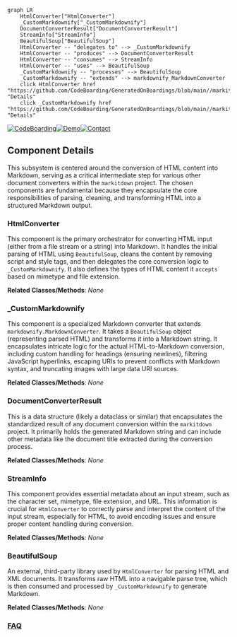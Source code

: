 ```mermaid
graph LR
    HtmlConverter["HtmlConverter"]
    _CustomMarkdownify["_CustomMarkdownify"]
    DocumentConverterResult["DocumentConverterResult"]
    StreamInfo["StreamInfo"]
    BeautifulSoup["BeautifulSoup"]
    HtmlConverter -- "delegates to" --> _CustomMarkdownify
    HtmlConverter -- "produces" --> DocumentConverterResult
    HtmlConverter -- "consumes" --> StreamInfo
    HtmlConverter -- "uses" --> BeautifulSoup
    _CustomMarkdownify -- "processes" --> BeautifulSoup
    _CustomMarkdownify -- "extends" --> markdownify_MarkdownConverter
    click HtmlConverter href "https://github.com/CodeBoarding/GeneratedOnBoardings/blob/main//markitdown/HtmlConverter.md" "Details"
    click _CustomMarkdownify href "https://github.com/CodeBoarding/GeneratedOnBoardings/blob/main//markitdown/_CustomMarkdownify.md" "Details"
```
[![CodeBoarding](https://img.shields.io/badge/Generated%20by-CodeBoarding-9cf?style=flat-square)](https://github.com/CodeBoarding/GeneratedOnBoardings)[![Demo](https://img.shields.io/badge/Try%20our-Demo-blue?style=flat-square)](https://www.codeboarding.org/demo)[![Contact](https://img.shields.io/badge/Contact%20us%20-%20contact@codeboarding.org-lightgrey?style=flat-square)](mailto:contact@codeboarding.org)

## Component Details

This subsystem is centered around the conversion of HTML content into Markdown, serving as a critical intermediate step for various other document converters within the `markitdown` project. The chosen components are fundamental because they encapsulate the core responsibilities of parsing, cleaning, and transforming HTML into a structured Markdown output.

### HtmlConverter
This component is the primary orchestrator for converting HTML input (either from a file stream or a string) into Markdown. It handles the initial parsing of HTML using `BeautifulSoup`, cleans the content by removing script and style tags, and then delegates the core conversion logic to `_CustomMarkdownify`. It also defines the types of HTML content it `accepts` based on mimetype and file extension.


**Related Classes/Methods**: _None_

### _CustomMarkdownify
This component is a specialized Markdown converter that extends `markdownify.MarkdownConverter`. It takes a `BeautifulSoup` object (representing parsed HTML) and transforms it into a Markdown string. It encapsulates intricate logic for the actual HTML-to-Markdown conversion, including custom handling for headings (ensuring newlines), filtering JavaScript hyperlinks, escaping URIs to prevent conflicts with Markdown syntax, and truncating images with large data URI sources.


**Related Classes/Methods**: _None_

### DocumentConverterResult
This is a data structure (likely a dataclass or similar) that encapsulates the standardized result of any document conversion within the `markitdown` project. It primarily holds the generated Markdown string and can include other metadata like the document title extracted during the conversion process.


**Related Classes/Methods**: _None_

### StreamInfo
This component provides essential metadata about an input stream, such as the character set, mimetype, file extension, and URL. This information is crucial for `HtmlConverter` to correctly parse and interpret the content of the input stream, especially for HTML, to avoid encoding issues and ensure proper content handling during conversion.


**Related Classes/Methods**: _None_

### BeautifulSoup
An external, third-party library used by `HtmlConverter` for parsing HTML and XML documents. It transforms raw HTML into a navigable parse tree, which is then consumed and processed by `_CustomMarkdownify` to generate Markdown.


**Related Classes/Methods**: _None_



### [FAQ](https://github.com/CodeBoarding/GeneratedOnBoardings/tree/main?tab=readme-ov-file#faq)